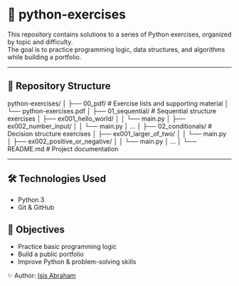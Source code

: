 # 🐍 python-exercises

This repository contains solutions to a series of Python exercises, organized by topic and difficulty.  
The goal is to practice programming logic, data structures, and algorithms while building a portfolio.

---

## 📂 Repository Structure

python-exercises/
│
├── 00_pdf/ # Exercise lists and supporting material
│ └── python-exercises.pdf
│
├── 01_sequential/ # Sequential structure exercises
│ ├── ex001_hello_world/
│ │ └── main.py
│ ├── ex002_number_input/
│ │ └── main.py
│ ...
│
├── 02_conditionals/ # Decision structure exercises
│ ├── ex001_larger_of_two/
│ │ └── main.py
│ ├── ex002_positive_or_negative/
│ │ └── main.py
│ ...
│
└── README.md # Project documentation


---

## 🛠️ Technologies Used
- Python 3
- Git & GitHub

## 🎯 Objectives
- Practice basic programming logic
- Build a public portfolio
- Improve Python & problem-solving skills

✨ Author: [Isis Abraham](https://github.com/isisabraham)

